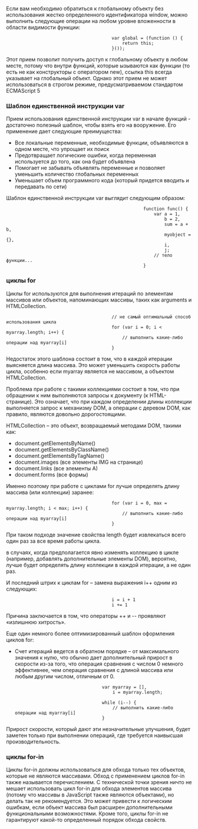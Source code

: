 Если вам необходимо обратиться к глобальному объекту без использования жестко определенного идентификатора window, можно выполнить следующие операции на любом уровне вложенности в области видимости функции:

                                            var global = (function () {
                                                return this;
                                            }());

Этот прием позволит получить доступ к глобальному объекту в любом месте, потому что внутри функций, которые ызываются как функции (то есть не как конструкторы с оператором new), ссылка this всегда указывает на глобальный объект. Однако этот прием не может использоваться в строгом режиме, предусматриваемом стандартом ECMAScript 5

### Шаблон единственной инструкции var
Прием использования единственной инструкции var в начале функций - достаточно полезный шаблон, чтобы взять его на вооружение. Его применение дает следующие преимущества:
 * Все локальные переменные, необходимые функции, объявляются в одном месте, что упрощает их поиск
 * Предотвращает логические ошибки, когда переменная используется до того, как она будет объявлена
 * Помогает не забывать объявлять переменные и позволяет уменьшить количество глобальных переменных
 * Уменьшает объем программного кода (который придется вводить и передавать по сети)

Шаблон единственной инструкции var выглядит следующим образом:

                                                        function func() {
                                                            var a = 1,
                                                                b = 2,
                                                                sum = a + b,
                                                                myobject = {},
                                                                i,
                                                                j;
                                                            // тело функции...
                                                        }

### циклы for
Циклы for используются для выполнения итераций по элементам массивов или объектов, напоминающих массивы, таких как arguments и HTMLCollection.

                                            // не самый оптимальный способ использования цикла
                                            for (var i = 0; i < myarray.length; i++) {
                                                // выполнить какие-либо операции над myarray[i]
                                            }

Недостаток этого шаблона состоит в том, что в каждой итерации выясняется длина массива. Это может уменьшить скорость работы цикла, особенно если myarray является не массивом, а объектом HTMLCollection.

Проблема при работе с такими коллекциями состоит в том, что при обращении к ним выполняются запросы к документу (к HTML-странице). Это означает, что при каждом определении длины коллекции выполняется запрос к механизму DOM, а операции с деревом DOM, как правило, являются довольно дорогостоящими.

HTMLCollection – это объект, возвращаемый методами DOM, такими как:
 - document.getElementsByName()
 - document.getElementsByClassName()
 - document.getElementsByTagName()
 - document.images (все элементы IMG на странице)
 - document.links (все элементы A)
 - document.forms (все формы)

Именно поэтому при работе с циклами for лучше определять длину массива (или коллекции) заранее:

                                            for (var i = 0, max = myarray.length; i < max; i++) {
                                                // выполнить какие-либо операции над myarray[i]
                                            }

При таком подходе значение свойства length будет извлекаться всего один раз за все время работы цикла.

в случаях, когда предполагается явно изменять коллекцию в цикле (например, добавлять дополнительные элементы DOM), вероятно, лучше будет определять длину коллекции в каждой итерации, а не один раз.

И последний штрих к циклам for – замена выражения i++ одним из следующих:

                                            i = i + 1
                                            i += 1

Причина заключается в том, что операторы ++ и -- проявляют «излишнюю хитрость».

Еще один немного более оптимизированный шаблон оформления циклов for:
 - Счет итераций ведется в обратном порядке – от максимального значения к нулю, что обычно дает дополнительный прирост в скорости из-за того, что операция сравнения с числом 0 немного эффективнее, чем операция сравнения с длиной массива или любым другим числом, отличным от 0.

                                        var myarray = [],
                                            i = myarray.length;

                                        while (i--) {
                                            // выполнить какие-либо операции над myarray[i]
                                        }

Прирост скорости, который дают эти незначительные улучшения, будет заметен только при выполнении операций, где требуется наивысшая производительность.

### циклы for-in
Циклы for-in должны использоваться для обхода только тех объектов, которые не являются массивами. Обход с применением циклов for-in также называется перечислением. С технической точки зрения ничто не мешает использовать цикл for-in
для обхода элементов массива (потому что массивы в JavaScript также являются объектами), но делать так не рекомендуется. Это может привести к логическим ошибкам, если объект массива был расширен дополнительными функциональными возможностями. Кроме того, циклы for-in не гарантируют какой-то определенный порядок обхода свойств.